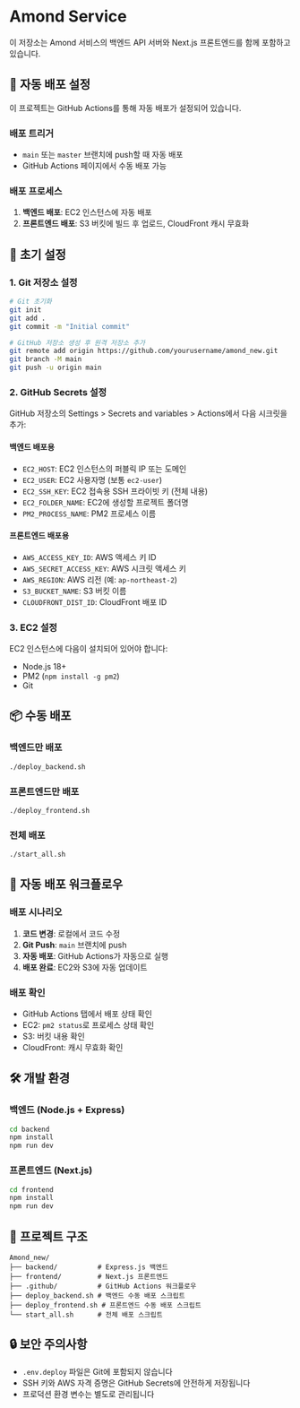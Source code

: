 # Amond Service

이 저장소는 Amond 서비스의 백엔드 API 서버와 Next.js 프론트엔드를 함께 포함하고 있습니다.

## 🚀 자동 배포 설정

이 프로젝트는 GitHub Actions를 통해 자동 배포가 설정되어 있습니다.

### 배포 트리거

- `main` 또는 `master` 브랜치에 push할 때 자동 배포
- GitHub Actions 페이지에서 수동 배포 가능

### 배포 프로세스

1. **백엔드 배포**: EC2 인스턴스에 자동 배포
2. **프론트엔드 배포**: S3 버킷에 빌드 후 업로드, CloudFront 캐시 무효화

## 🔧 초기 설정

### 1. Git 저장소 설정

```bash
# Git 초기화
git init
git add .
git commit -m "Initial commit"

# GitHub 저장소 생성 후 원격 저장소 추가
git remote add origin https://github.com/yourusername/amond_new.git
git branch -M main
git push -u origin main
```

### 2. GitHub Secrets 설정

GitHub 저장소의 Settings > Secrets and variables > Actions에서 다음 시크릿을 추가:

#### 백엔드 배포용

- `EC2_HOST`: EC2 인스턴스의 퍼블릭 IP 또는 도메인
- `EC2_USER`: EC2 사용자명 (보통 `ec2-user`)
- `EC2_SSH_KEY`: EC2 접속용 SSH 프라이빗 키 (전체 내용)
- `EC2_FOLDER_NAME`: EC2에 생성할 프로젝트 폴더명
- `PM2_PROCESS_NAME`: PM2 프로세스 이름

#### 프론트엔드 배포용

- `AWS_ACCESS_KEY_ID`: AWS 액세스 키 ID
- `AWS_SECRET_ACCESS_KEY`: AWS 시크릿 액세스 키
- `AWS_REGION`: AWS 리전 (예: `ap-northeast-2`)
- `S3_BUCKET_NAME`: S3 버킷 이름
- `CLOUDFRONT_DIST_ID`: CloudFront 배포 ID

### 3. EC2 설정

EC2 인스턴스에 다음이 설치되어 있어야 합니다:

- Node.js 18+
- PM2 (`npm install -g pm2`)
- Git

## 📦 수동 배포

### 백엔드만 배포

```bash
./deploy_backend.sh
```

### 프론트엔드만 배포

```bash
./deploy_frontend.sh
```

### 전체 배포

```bash
./start_all.sh
```

## 🔄 자동 배포 워크플로우

### 배포 시나리오

1. **코드 변경**: 로컬에서 코드 수정
2. **Git Push**: `main` 브랜치에 push
3. **자동 배포**: GitHub Actions가 자동으로 실행
4. **배포 완료**: EC2와 S3에 자동 업데이트

### 배포 확인

- GitHub Actions 탭에서 배포 상태 확인
- EC2: `pm2 status`로 프로세스 상태 확인
- S3: 버킷 내용 확인
- CloudFront: 캐시 무효화 확인

## 🛠️ 개발 환경

### 백엔드 (Node.js + Express)

```bash
cd backend
npm install
npm run dev
```

### 프론트엔드 (Next.js)

```bash
cd frontend
npm install
npm run dev
```

## 📁 프로젝트 구조

```
Amond_new/
├── backend/          # Express.js 백엔드
├── frontend/         # Next.js 프론트엔드
├── .github/          # GitHub Actions 워크플로우
├── deploy_backend.sh # 백엔드 수동 배포 스크립트
├── deploy_frontend.sh # 프론트엔드 수동 배포 스크립트
└── start_all.sh      # 전체 배포 스크립트
```

## 🔒 보안 주의사항

- `.env.deploy` 파일은 Git에 포함되지 않습니다
- SSH 키와 AWS 자격 증명은 GitHub Secrets에 안전하게 저장됩니다
- 프로덕션 환경 변수는 별도로 관리됩니다
